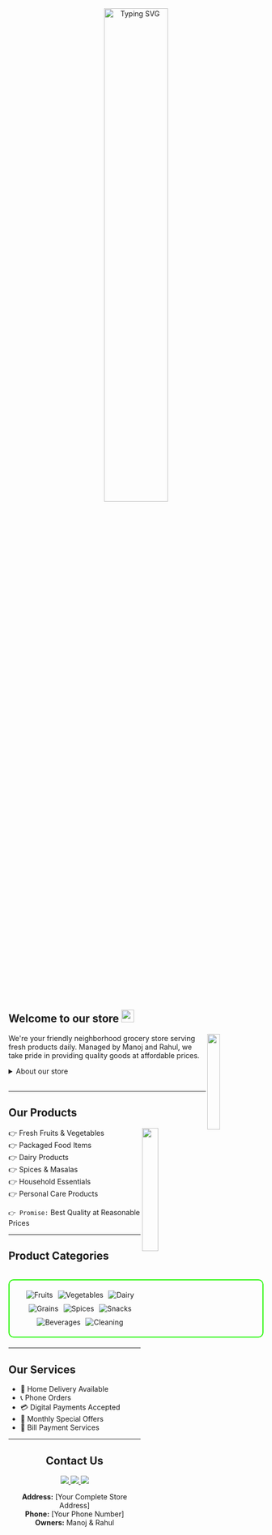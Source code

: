 <div align="center">
  <a href="https://git.io/typing-svg">
    <img align='center' width="50%" src="https://readme-typing-svg.demolab.com?font=Bank+Gothic&pause=1000&color=FF2222&width=435&lines=Manoj+Kirana+Store" alt="Typing SVG" />
  </a>
</div>

<h2 align="left">
  Welcome to our store
  <img src="https://media.giphy.com/media/hvRJCLFzcasrR4ia7z/giphy.gif" width="25px"/>
</h2>
<img width="22%" align='right' src="https://github.com/user-attachments/files/123456/store-front.jpg">

We're your friendly neighborhood grocery store serving fresh products daily. Managed by Manoj and Rahul, we take pride in providing quality goods at affordable prices.

<details>
  <summary>About our store</summary>

- **Location**: [Your City], India
- **Established**: [Year]
- **Specialties**: Fresh vegetables, daily groceries, household items
- **Contact**: [Your Phone Number]
- **Opening Hours**: 8AM - 10PM (7 days a week)

</details>
<br>

---

<h2 id="products"> Our Products </h2>

<img width="25%" align='right' src="https://github.com/user-attachments/files/123456/groceries.jpg">

👉 Fresh Fruits & Vegetables  
👉 Packaged Food Items  
👉 Dairy Products  
👉 Spices & Masalas  
👉 Household Essentials  
👉 Personal Care Products  

`👉 Promise:`  Best Quality at Reasonable Prices

---

<h2 id="categories" align=''> Product Categories </h2>

<br>

<div style="border: 2px solid #22F700; border-radius: 10px; padding: 20px; margin-bottom: 20px;">
  <div align="left" style="display: flex; flex-wrap: wrap; justify-content: center; gap: 10px;">
      <img src="https://img.shields.io/badge/Fruits-FFA500?style=for-the-badge&logo=food&color=000000" alt="Fruits" />
      <img src="https://img.shields.io/badge/Vegetables-008000?style=for-the-badge&logo=food&color=000000" alt="Vegetables" />
      <img src="https://img.shields.io/badge/Dairy-FFFFFF?style=for-the-badge&logo=milk&color=000000" alt="Dairy" />
      <img src="https://img.shields.io/badge/Grains-FFD700?style=for-the-badge&logo=wheat&color=000000" alt="Grains" />
      <img src="https://img.shields.io/badge/Spices-A52A2A?style=for-the-badge&logo=spoon&color=000000" alt="Spices" />
      <img src="https://img.shields.io/badge/Snacks-FF6347?style=for-the-badge&logo=snack&color=000000" alt="Snacks" />
      <img src="https://img.shields.io/badge/Beverages-87CEEB?style=for-the-badge&logo=drink&color=000000" alt="Beverages" />
      <img src="https://img.shields.io/badge/Cleaning-1E90FF?style=for-the-badge&logo=clean&color=000000" alt="Cleaning" />
  </div>
</div>

---

<h2 id="services" align=''> Our Services </h2>

- 🚚 Home Delivery Available
- 📞 Phone Orders
- 💳 Digital Payments Accepted
- 🎁 Monthly Special Offers
- 🧾 Bill Payment Services

---

<h2 id="contact" align='center'> Contact Us </h2>

<p align="center">
  <a href="tel:+91XXXXXXXXXX">
    <img src="https://img.shields.io/badge/Call-25D366?style=for-the-badge&logo=phone&logoColor=white" />
  </a>
  <a href="https://wa.me/91XXXXXXXXXX">
    <img src="https://img.shields.io/badge/WhatsApp-25D366?style=for-the-badge&logo=whatsapp&logoColor=white" />
  </a>
  <a href="https://maps.google.com?q=Manoj+Kirana+Store">
    <img src="https://img.shields.io/badge/Location-4285F4?style=for-the-badge&logo=google-maps&logoColor=white" />
  </a>
</p>

<p align="center">
  <strong>Address:</strong> [Your Complete Store Address]<br>
  <strong>Phone:</strong> [Your Phone Number]<br>
  <strong>Owners:</strong> Manoj & Rahul
</p>

